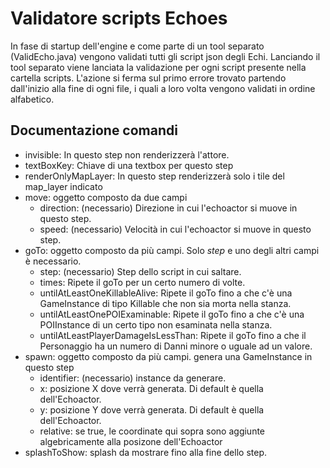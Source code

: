 # Validatore scripts Echoes

In fase di startup dell'engine e come parte di un tool separato (ValidEcho.java) vengono validati tutti gli script json degli Echi. Lanciando il tool separato viene lanciata la validazione per ogni script presente nella cartella scripts. L'azione si ferma sul primo errore trovato partendo dall'inizio alla fine di ogni file, i quali a loro volta vengono validati in ordine alfabetico. 

## Documentazione comandi

* invisible: In questo step non renderizzerà l'attore.
* textBoxKey: Chiave di una textbox per questo step
* renderOnlyMapLayer: In questo step renderizzerà solo i tile del map_layer indicato
* move: oggetto composto da due campi
    * direction: (necessario) Direzione in cui l'echoactor si muove in questo step.
    * speed: (necessario) Velocità in cui l'echoactor si muove in questo step.
* goTo: oggetto composto da più campi. Solo *step* e uno degli altri campi è necessario.
    * step: (necessario) Step dello script in cui saltare.
    * times: Ripete il goTo per un certo numero di volte.
    * untilAtLeastOneKillableAlive: Ripete il goTo fino a che c'è una GameInstance di tipo Killable che non sia morta nella stanza.
    * untilAtLeastOnePOIExaminable: Ripete il goTo fino a che c'è una POIInstance di un certo tipo non esaminata nella stanza.
    * untilAtLeastPlayerDamageIsLessThan: Ripete il goTo fino a che il Personaggio ha un numero di Danni minore o uguale ad un valore.
* spawn: oggetto composto da più campi. genera una GameInstance in questo step
    * identifier: (necessario) instance da generare.
    * x: posizione X dove verrà generata. Di default è quella dell'Echoactor.
    * y: posizione Y dove verrà generata. Di default è quella dell'Echoactor.
    * relative: se true, le coordinate qui sopra sono aggiunte algebricamente alla posizone dell'Echoactor
* splashToShow: splash da mostrare fino alla fine dello step.